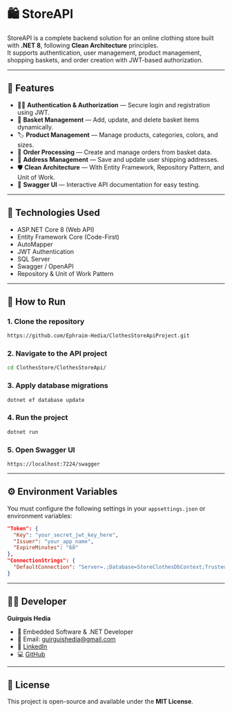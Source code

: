 # 🛍️ StoreAPI

StoreAPI is a complete backend solution for an online clothing store built with **.NET 8**, following **Clean Architecture** principles.  
It supports authentication, user management, product management, shopping baskets, and order creation with JWT-based authorization.

---

## 🚀 Features

- 🧑‍💻 **Authentication & Authorization** — Secure login and registration using JWT.
- 🧺 **Basket Management** — Add, update, and delete basket items dynamically.
- 🏷️ **Product Management** — Manage products, categories, colors, and sizes.
- 🚚 **Order Processing** — Create and manage orders from basket data.
- 🏡 **Address Management** — Save and update user shipping addresses.
- 🛡️ **Clean Architecture** — With Entity Framework, Repository Pattern, and Unit of Work.
- 🧾 **Swagger UI** — Interactive API documentation for easy testing.

---

## 🧩 Technologies Used

- ASP.NET Core 8 (Web API)
- Entity Framework Core (Code-First)
- AutoMapper
- JWT Authentication
- SQL Server
- Swagger / OpenAPI
- Repository & Unit of Work Pattern

---

## 🧪 How to Run

### 1. Clone the repository
```bash
https://github.com/Ephraim-Hedia/ClothesStoreApiProject.git
```

### 2. Navigate to the API project
```bash
cd ClothesStore/ClothesStoreApi/
```

### 3. Apply database migrations
```bash
dotnet ef database update
```

### 4. Run the project
```bash
dotnet run
```

### 5. Open Swagger UI
```
https://localhost:7224/swagger
```

---

## ⚙️ Environment Variables

You must configure the following settings in your `appsettings.json` or environment variables:

```json
"Token": {
  "Key": "your_secret_jwt_key_here",
  "Issuer": "your_app_name",
  "ExpireMinutes": "60"
},
"ConnectionStrings": {
  "DefaultConnection": "Server=.;Database=StoreClothesDbContext;Trusted_Connection=True;MultipleActiveResultSets=true;TrustServerCertificate=True"
}
```

---

## 🧑‍💻 Developer

**Guirguis Hedia**  
- 💼 Embedded Software & .NET Developer  
- 📧 Email: guirguishedia@gmail.com  
- 🔗 [LinkedIn](https://www.linkedin.com/in/guirguis-hedia-501446207/)  
- 💻 [GitHub](https://github.com/Ephraim-Hedia)

---

## 🏁 License

This project is open-source and available under the **MIT License**.
